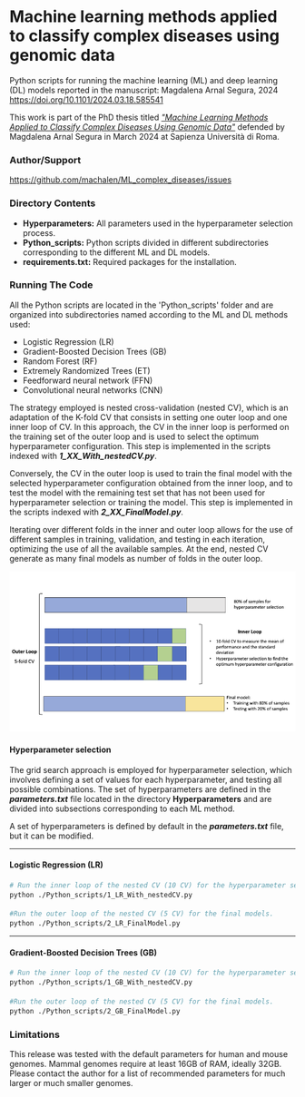 # Machine learning methods applied to classify complex diseases using genomic data

Python scripts for running the machine learning (ML) and deep learning (DL) models reported in the manuscript:
Magdalena Arnal Segura, 2024
https://doi.org/10.1101/2024.03.18.585541

This work is part of the PhD thesis titled [*"Machine Learning Methods Applied to Classify Complex Diseases Using Genomic Data"*](URL) defended by Magdalena Arnal Segura in March 2024 at Sapienza Università di Roma.

### Author/Support

https://github.com/machalen/ML_complex_diseases/issues </br>

### Directory Contents

  * __Hyperparameters:__ All parameters used in the hyperparameter selection process.
  * __Python_scripts:__ Python scripts divided in different subdirectories corresponding to the different ML and DL models.
  * __requirements.txt:__ Required packages for the installation.

### Running The Code

All the Python scripts are located in the 'Python_scripts' folder and are organized into subdirectories named according to the ML and DL methods used:

  * Logistic Regression (LR)
  * Gradient-Boosted Decision Trees (GB)
  * Random Forest (RF)
  * Extremely Randomized Trees (ET)
  * Feedforward neural network (FFN)
  * Convolutional neural networks (CNN)

The strategy employed is nested cross-validation (nested CV), which is an adaptation of the K-fold CV that consists in setting one outer loop and one inner loop of CV. In this approach, the CV in the inner loop is performed on the training set of the outer loop and is used to select the optimum hyperparameter configuration. This step is implemented in the scripts indexed with __*1_XX_With_nestedCV.py*__.

Conversely, the CV in the outer loop is used to train the final model with the selected hyperparameter configuration obtained from the inner loop, and to test the model with the remaining test set that has not been used for hyperparameter selection or training the model. This step is implemented in the scripts indexed with __*2_XX_FinalModel.py*__.

Iterating over different folds in the inner and outer loop allows for the use of different samples in training, validation, and testing in each iteration, optimizing the use of all the available samples. At the end, nested CV generate as many final models as number of folds in the outer loop.

![The figure represents the nested CV approach used in this work, which consists in 10-fold CV for the inner loop, and 5-fold CV for the outer loop.](./images/Figure_NestedCV.png)

#### Hyperparameter selection

The grid search approach is employed for hyperparameter selection, which involves defining a set of values for each hyperparameter, and testing all possible combinations. The set of hyperparameters are defined in the __*parameters.txt*__ file located in the directory __Hyperparameters__ and are divided into subsections corresponding to each ML method. 

A set of hyperparameters is defined by default in the __*parameters.txt*__ file, but it can be modified.

--------------------------------------------------------
#### Logistic Regression (LR)

```bash
# Run the inner loop of the nested CV (10 CV) for the hyperparameter serlection:
python ./Python_scripts/1_LR_With_nestedCV.py

#Run the outer loop of the nested CV (5 CV) for the final models.
python ./Python_scripts/2_LR_FinalModel.py

```



--------------------------------------------------------
#### Gradient-Boosted Decision Trees (GB)

```bash
# Run the inner loop of the nested CV (10 CV) for the hyperparameter serlection:
python ./Python_scripts/1_GB_With_nestedCV.py

#Run the outer loop of the nested CV (5 CV) for the final models.
python ./Python_scripts/2_GB_FinalModel.py

```

### Limitations

This release was tested with the default parameters for human and mouse genomes.
Mammal genomes require at least 16GB of RAM, ideally 32GB.
Please contact the author for a list of recommended parameters for much larger or much smaller genomes.




